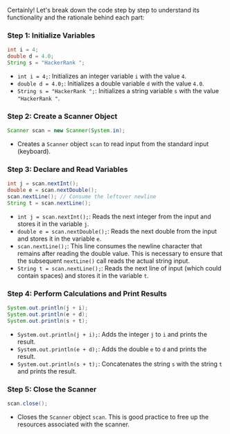 Certainly! Let's break down the code step by step to understand its functionality and the rationale behind each part:

### Step 1: Initialize Variables
```java
int i = 4;
double d = 4.0;
String s = "HackerRank ";
```
- `int i = 4;`: Initializes an integer variable `i` with the value `4`.
- `double d = 4.0;`: Initializes a double variable `d` with the value `4.0`.
- `String s = "HackerRank ";`: Initializes a string variable `s` with the value `"HackerRank "`.

### Step 2: Create a Scanner Object
```java
Scanner scan = new Scanner(System.in);
```
- Creates a `Scanner` object `scan` to read input from the standard input (keyboard).

### Step 3: Declare and Read Variables
```java
int j = scan.nextInt();
double e = scan.nextDouble();
scan.nextLine(); // Consume the leftover newline
String t = scan.nextLine();
```
- `int j = scan.nextInt();`: Reads the next integer from the input and stores it in the variable `j`.
- `double e = scan.nextDouble();`: Reads the next double from the input and stores it in the variable `e`.
- `scan.nextLine();`: This line consumes the newline character that remains after reading the double value. This is necessary to ensure that the subsequent `nextLine()` call reads the actual string input.
- `String t = scan.nextLine();`: Reads the next line of input (which could contain spaces) and stores it in the variable `t`.

### Step 4: Perform Calculations and Print Results
```java
System.out.println(j + i);
System.out.println(e + d);
System.out.println(s + t);
```
- `System.out.println(j + i);`: Adds the integer `j` to `i` and prints the result.
- `System.out.println(e + d);`: Adds the double `e` to `d` and prints the result.
- `System.out.println(s + t);`: Concatenates the string `s` with the string `t` and prints the result.

### Step 5: Close the Scanner
```java
scan.close();
```
- Closes the `Scanner` object `scan`. This is good practice to free up the resources associated with the scanner.
